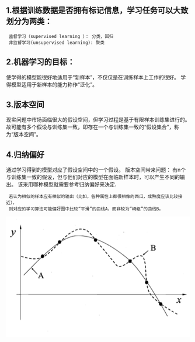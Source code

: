 ## 1.根据训练数据是否拥有标记信息，学习任务可以大致划分为两类：
     监督学习（supervised learning ）： 分类，回归  
     非监督学习(unsupervised learning): 聚类

## 2.机器学习的目标：
  使学得的模型能很好地适用于“新样本”，不仅仅是在训练样本上工作的很好。 
     学得模型适用于新样本的能力称作“泛化”。 
   
## 3.版本空间 
 现实问题中市场面临很大的假设空间，但学习过程是基于有限样本训练集进行的。
 故可能有多个假设与训练集一致，即存在一个与训练集一致的“假设集合”，称为“版本空间”。
 
 ## 4.归纳偏好
 通过学习得到的模型对应了假设空间中的一个假设。 
 版本空间带来问题： 有n个与训练集一致的假设，但与他们对应的模型在面临新样本时，可以产生不同的输出。 
该采用哪种模型就需要参考归纳偏好来决定.
   
     若认为相似的样本应有相似的输出（比如，各种属性上都很相像的西瓜，成熟度应该比较接近），
     则对应的学习算法可能偏好图中比较“平滑”的曲线A，而非较为“崎岖”的曲线B。
  ![Image text](https://github.com/kawarnana/Machine-Learning/blob/master/pictures/%E5%BD%92%E7%BA%B3%E5%81%8F%E5%A5%BD.PNG)
   
